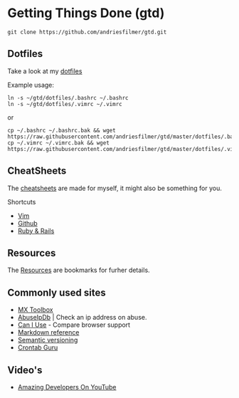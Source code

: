 # Getting Things Done (gtd)

    git clone https://github.com/andriesfilmer/gtd.git

## Dotfiles

Take a look at my [dotfiles](/dotfiles)

Example usage:

    ln -s ~/gtd/dotfiles/.bashrc ~/.bashrc
    ln -s ~/gtd/dotfiles/.vimrc ~/.vimrc

or

    cp ~/.bashrc ~/.bashrc.bak && wget https://raw.githubusercontent.com/andriesfilmer/gtd/master/dotfiles/.bashrc
    cp ~/.vimrc ~/.vimrc.bak && wget https://raw.githubusercontent.com/andriesfilmer/gtd/master/dotfiles/.vimrc

## CheatSheets

The [cheatsheets](/cheatsheets) are made for myself, it might also be something for you.

Shortcuts

- [Vim](https://github.com/andriesfilmer/gtd/blob/master/cheatsheets/vim.md)
- [Github](https://github.com/andriesfilmer/gtd/blob/master/cheatsheets/git.md)
- [Ruby & Rails](https://github.com/andriesfilmer/gtd/blob/master/cheatsheets/ruby-rails.md)

## Resources

The [Resources](/resources) are bookmarks for furher details.

## Commonly used sites

- [MX Toolbox](https://mxtoolbox.com/)
- [AbuseIpDb](https://www.abuseipdb.com/) | Check an ip address on abuse.
- [Can I Use](http://caniuse.com/#feat=css-filters) - Compare browser support
- [Markdown reference](https://github.com/adam-p/markdown-here/wiki/Markdown-Cheatsheet)
- [Semantic versioning](https://semver.org/)
- [Crontab Guru](https://crontab.guru/)

## Video's

* [Amazing Developers On YouTube](https://github.com/ErikCH/DevYouTubeList)
